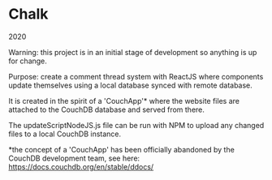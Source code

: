 # Chalk
2020

Warning: this project is in an initial stage of development so anything is up for change.

Purpose: create a comment thread system with ReactJS where components update themselves using a local database synced with remote database.

It is created in the spirit of a 'CouchApp'* where the website files are attached to the CouchDB database and served from there.

The updateScriptNodeJS.js file can be run with NPM to upload any changed files to a local CouchDB instance.

*the concept of a 'CouchApp' has been officially abandoned by the CouchDB development team, see here: https://docs.couchdb.org/en/stable/ddocs/
